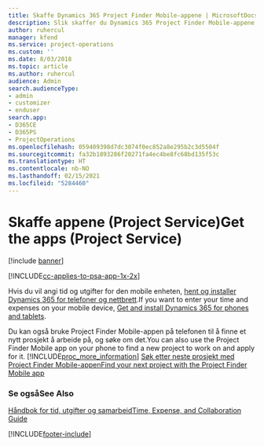 ```yaml
---
title: Skaffe Dynamics 365 Project Finder Mobile-appene | MicrosoftDocs
description: Slik skaffer du Dynamics 365 Project Finder Mobile-appene
author: ruhercul
manager: kfend
ms.service: project-operations
ms.custom: ''
ms.date: 8/03/2018
ms.topic: article
ms.author: ruhercul
audience: Admin
search.audienceType:
- admin
- customizer
- enduser
search.app:
- D365CE
- D365PS
- ProjectOperations
ms.openlocfilehash: 059409398d7dc3074f0ec852a8e295b2c3d5504f
ms.sourcegitcommit: fa32b1893286f20271fa4ec4be8fc68bd135f53c
ms.translationtype: HT
ms.contentlocale: nb-NO
ms.lasthandoff: 02/15/2021
ms.locfileid: "5284460"
---
```

# <a name="get-the-apps-project-service"></a><span data-ttu-id="c727b-103">Skaffe appene (Project Service)</span><span class="sxs-lookup"><span data-stu-id="c727b-103">Get the apps (Project Service)</span></span>

[!include [banner](../includes/psa-now-project-operations.md)]

[!INCLUDE[cc-applies-to-psa-app-1x-2x](../includes/cc-applies-to-psa-app-1x-2x.md)]

<span data-ttu-id="c727b-104">Hvis du vil angi tid og utgifter for den mobile enheten, [hent og installer Dynamics 365 for telefoner og nettbrett](https://docs.microsoft.com/dynamics365/mobile-app/dynamics-365-phones-tablets-users-guide).</span><span class="sxs-lookup"><span data-stu-id="c727b-104">If you want to enter your time and expenses on your mobile device, [Get and install Dynamics 365 for phones and tablets](https://docs.microsoft.com/dynamics365/mobile-app/dynamics-365-phones-tablets-users-guide).</span></span>  
  
 <span data-ttu-id="c727b-105">Du kan også bruke Project Finder Mobile-appen på telefonen til å finne et nytt prosjekt å arbeide på, og søke om det.</span><span class="sxs-lookup"><span data-stu-id="c727b-105">You can also use the Project Finder Mobile app on your phone to find a new project to work on and apply for it.</span></span> [!INCLUDE[proc_more_information](../includes/proc-more-information.md)] <span data-ttu-id="c727b-106">[Søk etter neste prosjekt med Project Finder Mobile-appen](../psa/find-next-project-finder-mobile-app.md)</span><span class="sxs-lookup"><span data-stu-id="c727b-106">[Find your next project with the Project Finder Mobile app](../psa/find-next-project-finder-mobile-app.md)</span></span> 
  
### <a name="see-also"></a><span data-ttu-id="c727b-107">Se også</span><span class="sxs-lookup"><span data-stu-id="c727b-107">See Also</span></span>  
 [<span data-ttu-id="c727b-108">Håndbok for tid, utgifter og samarbeid</span><span class="sxs-lookup"><span data-stu-id="c727b-108">Time, Expense, and Collaboration Guide</span></span>](../psa/time-expense-collaboration-guide.md)


[!INCLUDE[footer-include](../includes/footer-banner.md)]